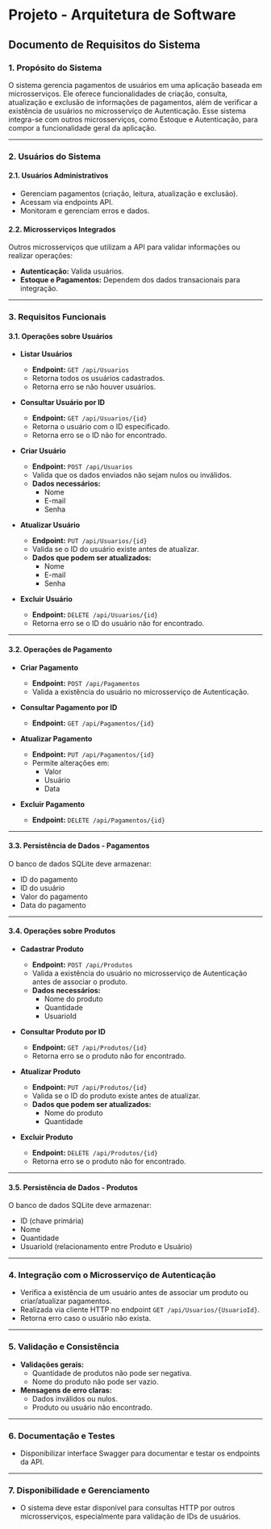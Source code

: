# **Projeto - Arquitetura de Software**

## **Documento de Requisitos do Sistema**

### **1. Propósito do Sistema**
O sistema gerencia pagamentos de usuários em uma aplicação baseada em microsserviços. Ele oferece funcionalidades de criação, consulta, atualização e exclusão de informações de pagamentos, além de verificar a existência de usuários no microsserviço de Autenticação. Esse sistema integra-se com outros microsserviços, como Estoque e Autenticação, para compor a funcionalidade geral da aplicação.

---

### **2. Usuários do Sistema**

#### **2.1. Usuários Administrativos**
- Gerenciam pagamentos (criação, leitura, atualização e exclusão).
- Acessam via endpoints API.
- Monitoram e gerenciam erros e dados.

#### **2.2. Microsserviços Integrados**
Outros microsserviços que utilizam a API para validar informações ou realizar operações:
- **Autenticação:** Valida usuários.
- **Estoque e Pagamentos:** Dependem dos dados transacionais para integração.

---

### **3. Requisitos Funcionais**

#### **3.1. Operações sobre Usuários**
- **Listar Usuários**  
  - **Endpoint:** `GET /api/Usuarios`  
  - Retorna todos os usuários cadastrados.  
  - Retorna erro se não houver usuários.  

- **Consultar Usuário por ID**  
  - **Endpoint:** `GET /api/Usuarios/{id}`  
  - Retorna o usuário com o ID especificado.  
  - Retorna erro se o ID não for encontrado.  

- **Criar Usuário**  
  - **Endpoint:** `POST /api/Usuarios`  
  - Valida que os dados enviados não sejam nulos ou inválidos.  
  - **Dados necessários:**  
    - Nome  
    - E-mail  
    - Senha  

- **Atualizar Usuário**  
  - **Endpoint:** `PUT /api/Usuarios/{id}`  
  - Valida se o ID do usuário existe antes de atualizar.  
  - **Dados que podem ser atualizados:**  
    - Nome  
    - E-mail  
    - Senha  

- **Excluir Usuário**  
  - **Endpoint:** `DELETE /api/Usuarios/{id}`  
  - Retorna erro se o ID do usuário não for encontrado.  

---

#### **3.2. Operações de Pagamento**
- **Criar Pagamento**  
  - **Endpoint:** `POST /api/Pagamentos`  
  - Valida a existência do usuário no microsserviço de Autenticação.  

- **Consultar Pagamento por ID**  
  - **Endpoint:** `GET /api/Pagamentos/{id}`  

- **Atualizar Pagamento**  
  - **Endpoint:** `PUT /api/Pagamentos/{id}`  
  - Permite alterações em:  
    - Valor  
    - Usuário  
    - Data  

- **Excluir Pagamento**  
  - **Endpoint:** `DELETE /api/Pagamentos/{id}`  

---

#### **3.3. Persistência de Dados - Pagamentos**
O banco de dados SQLite deve armazenar:  
- ID do pagamento  
- ID do usuário  
- Valor do pagamento  
- Data do pagamento  

---

#### **3.4. Operações sobre Produtos**
- **Cadastrar Produto**  
  - **Endpoint:** `POST /api/Produtos`  
  - Valida a existência do usuário no microsserviço de Autenticação antes de associar o produto.  
  - **Dados necessários:**  
    - Nome do produto  
    - Quantidade  
    - UsuarioId  

- **Consultar Produto por ID**  
  - **Endpoint:** `GET /api/Produtos/{id}`  
  - Retorna erro se o produto não for encontrado.  

- **Atualizar Produto**  
  - **Endpoint:** `PUT /api/Produtos/{id}`  
  - Valida se o ID do produto existe antes de atualizar.  
  - **Dados que podem ser atualizados:**  
    - Nome do produto  
    - Quantidade  

- **Excluir Produto**  
  - **Endpoint:** `DELETE /api/Produtos/{id}`  
  - Retorna erro se o produto não for encontrado.  

---

#### **3.5. Persistência de Dados - Produtos**
O banco de dados SQLite deve armazenar:  
- ID (chave primária)  
- Nome  
- Quantidade  
- UsuarioId (relacionamento entre Produto e Usuário)  

---

### **4. Integração com o Microsserviço de Autenticação**
- Verifica a existência de um usuário antes de associar um produto ou criar/atualizar pagamentos.
- Realizada via cliente HTTP no endpoint `GET /api/Usuarios/{UsuarioId}`.
- Retorna erro caso o usuário não exista.

---

### **5. Validação e Consistência**
- **Validações gerais:**  
  - Quantidade de produtos não pode ser negativa.  
  - Nome do produto não pode ser vazio.  
- **Mensagens de erro claras:**  
  - Dados inválidos ou nulos.  
  - Produto ou usuário não encontrado.  

---

### **6. Documentação e Testes**
- Disponibilizar interface Swagger para documentar e testar os endpoints da API.  

---

### **7. Disponibilidade e Gerenciamento**
- O sistema deve estar disponível para consultas HTTP por outros microsserviços, especialmente para validação de IDs de usuários.
